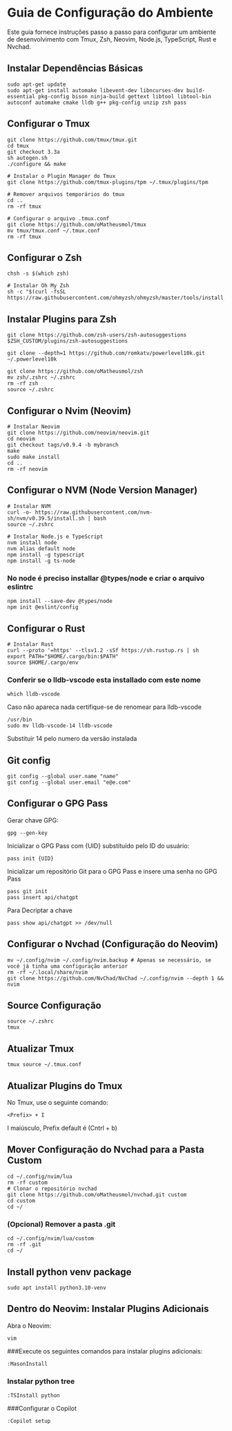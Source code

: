 # Guia de Configuração do Ambiente

Este guia fornece instruções passo a passo para configurar um ambiente de desenvolvimento com Tmux, Zsh, Neovim, Node.js, TypeScript, Rust e Nvchad.

## Instalar Dependências Básicas
```
sudo apt-get update
sudo apt-get install automake libevent-dev libncurses-dev build-essential pkg-config bison ninja-build gettext libtool libtool-bin autoconf automake cmake lldb g++ pkg-config unzip zsh pass
```
## Configurar o Tmux
```
git clone https://github.com/tmux/tmux.git
cd tmux
git checkout 3.3a
sh autogen.sh
./configure && make

# Instalar o Plugin Manager do Tmux
git clone https://github.com/tmux-plugins/tpm ~/.tmux/plugins/tpm

# Remover arquivos temporários do tmux
cd ..
rm -rf tmux

# Configurar o arquivo .tmux.conf
git clone https://github.com/oMatheusmol/tmux
mv tmux/tmux.conf ~/.tmux.conf
rm -rf tmux
```

## Configurar o Zsh
```
chsh -s $(which zsh)

# Instalar Oh My Zsh
sh -c "$(curl -fsSL https://raw.githubusercontent.com/ohmyzsh/ohmyzsh/master/tools/install.sh)"
```

## Instalar Plugins para Zsh
```
git clone https://github.com/zsh-users/zsh-autosuggestions $ZSH_CUSTOM/plugins/zsh-autosuggestions

git clone --depth=1 https://github.com/romkatv/powerlevel10k.git ~/.powerlevel10k

git clone https://github.com/oMatheusmol/zsh
mv zsh/.zshrc ~/.zshrc
rm -rf zsh
source ~/.zshrc
```

## Configurar o Nvim (Neovim)
```
# Instalar Neovim
git clone https://github.com/neovim/neovim.git
cd neovim
git checkout tags/v0.9.4 -b mybranch
make
sudo make install
cd ..
rm -rf neovim
```

## Configurar o NVM (Node Version Manager)
```
# Instalar NVM
curl -o- https://raw.githubusercontent.com/nvm-sh/nvm/v0.39.5/install.sh | bash
source ~/.zshrc

# Instalar Node.js e TypeScript
nvm install node
nvm alias default node
npm install -g typescript
npm install -g ts-node
```

### No node é preciso installar @types/node e criar o arquivo eslintrc

```
npm install --save-dev @types/node
npm init @eslint/config
```

## Configurar o Rust
```
# Instalar Rust
curl --proto '=https' --tlsv1.2 -sSf https://sh.rustup.rs | sh
export PATH="$HOME/.cargo/bin:$PATH"
source $HOME/.cargo/env
```
### Conferir se o lldb-vscode esta installado com este nome
```
which lldb-vscode
```
Caso não apareca nada certifique-se de renomear para lldb-vscode
```
/usr/bin
sudo mv lldb-vscode-14 lldb-vscode
```
Substituir 14 pelo numero da versão instalada

## Git config
```
git config --global user.name "name"
git config --global user.email "e@e.com"
```

## Configurar o GPG Pass
Gerar chave GPG:
```
gpg --gen-key
```
Inicializar o GPG Pass com {UID} substituído pelo ID do usuário:
```
pass init {UID}
```
Inicializar um repositório Git para o GPG Pass e insere uma senha no GPG Pass
```
pass git init
pass insert api/chatgpt
```
Para Decriptar a chave
```
pass show api/chatgpt >> /dev/null
```

## Configurar o Nvchad (Configuração do Neovim)
```
mv ~/.config/nvim ~/.config/nvim.backup # Apenas se necessário, se você já tinha uma configuração anterior
rm -rf ~/.local/share/nvim
git clone https://github.com/NvChad/NvChad ~/.config/nvim --depth 1 && nvim
```

## Source Configuração
```
source ~/.zshrc
tmux
```

## Atualizar Tmux
```
tmux source ~/.tmux.conf
```

## Atualizar Plugins do Tmux
No Tmux, use o seguinte comando:
```
<Prefix> + I
```
I maiúsculo, Prefix default é (Cntrl + b)

## Mover Configuração do Nvchad para a Pasta Custom
```
cd ~/.config/nvim/lua
rm -rf custom
# Clonar o repositório nvchad
git clone https://github.com/oMatheusmol/nvchad.git custom
cd custom
cd ~/
```
### (Opcional) Remover a pasta .git
```
cd ~/.config/nvim/lua/custom
rm -rf .git
cd ~/
```

## Install python venv package
```
sudo apt install python3.10-venv
```

## Dentro do Neovim: Instalar Plugins Adicionais
Abra o Neovim:
```
vim
```
###Execute os seguintes comandos para instalar plugins adicionais:
```
:MasonInstall
```
### Instalar python tree
```
:TSInstall python
```
###Configurar o Copilot
```
:Copilot setup
```



